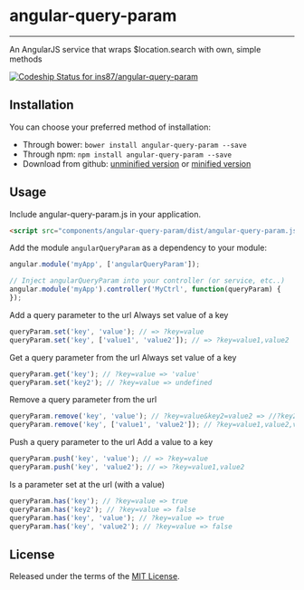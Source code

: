 # angular-query-param
-----------

An AngularJS service that wraps $location.search with own, simple methods

[![Codeship Status for ins87/angular-query-param](https://www.codeship.io/projects/188c6a90-20f6-0133-385e-5ae45cb2c8e5/status?branch=master)](https://www.codeship.io/projects/95752)


Installation
------------
You can choose your preferred method of installation:
* Through bower: `bower install angular-query-param --save`
* Through npm: `npm install angular-query-param --save`
* Download from github: [unminified version](https://raw.github.com/ins87/angular-query-param/master/dist/angular-query-param.js) or [minified version](https://raw.github.com/ins87/angular-query-param/master/dist/angular-query-param.min.js)

Usage
-----
Include angular-query-param.js in your application.

```html
<script src="components/angular-query-param/dist/angular-query-param.js"></script>
```

Add the module `angularQueryParam` as a dependency to your module:

```js
angular.module('myApp', ['angularQueryParam']);

// Inject angularQueryParam into your controller (or service, etc..)
angular.module('myApp').controller('MyCtrl', function(queryParam) {
});
```

Add a query parameter to the url
Always set value of a key
```js
queryParam.set('key', 'value'); // => ?key=value
queryParam.set('key', ['value1', 'value2']); // => ?key=value1,value2
```

Get a query parameter from the url
Always set value of a key
```js
queryParam.get('key'); // ?key=value => 'value'
queryParam.set('key2'); // ?key=value => undefined
```

Remove a query parameter from the url
```js
queryParam.remove('key', 'value'); // ?key=value&key2=value2 => //?key2=value2, ?key=value,value2 => ?key=value
queryParam.remove('key', ['value1', 'value2']); // ?key=value1,value2,value3 => ?key=value3
```

Push a query parameter to the url
Add a value to a key
```js
queryParam.push('key', 'value'); // => ?key=value
queryParam.push('key', 'value2'); // => ?key=value1,value2
```

Is a parameter set at the url (with a value)
```js
queryParam.has('key'); // ?key=value => true
queryParam.has('key2'); // ?key=value => false
queryParam.has('key', 'value'); // ?key=value => true
queryParam.has('key', 'value2'); // ?key=value => false
```


License
-------
Released under the terms of the [MIT License](LICENSE).
